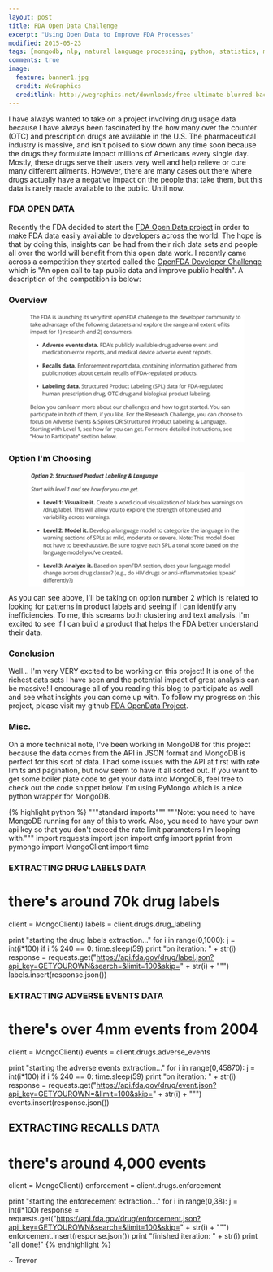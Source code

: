 ```yaml
---
layout: post
title: FDA Open Data Challenge
excerpt: "Using Open Data to Improve FDA Processes"
modified: 2015-05-23
tags: [mongodb, nlp, natural language processing, python, statistics, metis]
comments: true
image:
  feature: banner1.jpg
  credit: WeGraphics
  creditlink: http://wegraphics.net/downloads/free-ultimate-blurred-background-pack/
---
```

I have always wanted to take on a project involving drug usage data because I have always been fascinated by the how many over the counter (OTC) and prescription drugs are available in the U.S.  The pharmaceutical industry is massive, and isn't poised to slow down any time soon because the drugs they formulate impact millions of Americans every single day.  Mostly, these drugs serve their users very well and help relieve or cure many different ailments.  However, there are many cases out there where drugs actually have a negative impact on the people that take them, but this data is rarely made available to the public.  Until now.

### FDA OPEN DATA
Recently the FDA decided to start the [FDA Open Data project][1] in order to make FDA data easily available to developers across the world.  The hope is that by doing this, insights can be had from their rich data sets and people all over the world will benefit from this open data work.  I recently came across a competition they started called the [OpenFDA Developer Challenge][2] which is "An open call to tap public data and improve public health".  A description of the competition is below:

### Overview

<figure>
  <a href="/images/competition1.png"><img style="display:block; margin: 0 auto;" src="/images/competition1.png"></a>
</figure>

### Option I'm Choosing

<figure>
  <a href="/images/competition2.png"><img style="display:block; margin: 0 auto;" src="/images/competition2.png"></a>
</figure>


As you can see above, I'll be taking on option number 2 which is related to looking for patterns in product labels and seeing if I can identify any inefficiencies.  To me, this screams both clustering and text analysis.  I'm excited to see if I can build a product that helps the FDA better understand their data.

### Conclusion

Well... I'm very VERY excited to be working on this project!  It is one of the richest data sets I have seen and the potential impact of great analysis can be massive!  I encourage all of you reading this blog to participate as well and see what insights you can come up with.  To follow my progress on this project, please visit my github [FDA OpenData Project][3].

### Misc.

On a more technical note, I've been working in MongoDB for this project because the data comes from the API in JSON format and MongoDB is perfect for this sort of data.  I had some issues with the API at first with rate limits and pagination, but now seem to have it all sorted out.  If you want to get some boiler plate code to get your data into MongoDB, feel free to check out the code snippet below.  I'm using PyMongo which is a nice python wrapper for MongoDB.

{% highlight python %}
"""standard imports"""
"""Note: you need to have MongoDB running for any of this to work.
  Also, you need to have your own api key so that you don't exceed
  the rate limit parameters I'm looping with."""
import requests
import json
import cnfg
import pprint
from pymongo import MongoClient
import time

### EXTRACTING DRUG LABELS DATA ###
# there's around 70k drug labels
client = MongoClient()
labels = client.drugs.drug_labeling

print "starting the drug labels extraction..."
for i in range(0,1000):
    j = int(i*100)
    if i % 240 == 0:
        time.sleep(59)
        print "on iteration: " + str(i)
    response = requests.get("https://api.fda.gov/drug/label.json?api_key=GETYOUROWN&search=&limit=100&skip=" + str(i) + "\"")
    labels.insert(response.json())


### EXTRACTING ADVERSE EVENTS DATA ###
# there's over 4mm events from 2004

client = MongoClient()
events = client.drugs.adverse_events

print "starting the adverse events extraction..."
for i in range(0,45870):
    j = int(i*100)
    if i % 240 == 0:
        time.sleep(59)
        print "on iteration: " + str(i)
    response = requests.get("https://api.fda.gov/drug/event.json?api_key=GETYOUROWN=&limit=100&skip=" + str(i) + "\"")
    events.insert(response.json())

## EXTRACTING RECALLS DATA ###
# there's around 4,000 events

client = MongoClient()
enforcement = client.drugs.enforcement

print "starting the enforecement extraction..."
for i in range(0,38):
    j = int(i*100)
    response = requests.get("https://api.fda.gov/drug/enforcement.json?api_key=GETYOUROWN&search=&limit=100&skip=" + str(i) + "\"")
    enforcement.insert(response.json())
    print "finished iteration: " + str(i)
print "all done!"
{% endhighlight %}


~ Trevor

[1]: https://open.fda.gov
[2]: https://open.fda.gov/update/an-open-challenge-to-tap-public-data/
[3]: https://github.com/trevor-smith/FDA_OpenData
